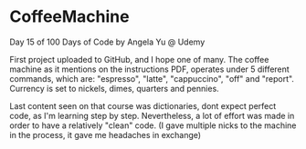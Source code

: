 # CoffeeMachine
Day 15 of 100 Days of Code by Angela Yu @ Udemy

First project uploaded to GitHub, and I hope one of many.
The coffee machine as it mentions on the instructions PDF, operates under 5 different commands, which are: "espresso", "latte", "cappuccino", "off" and "report".
Currency is set to nickels, dimes, quarters and pennies.

Last content seen on that course was dictionaries, dont expect perfect code, as I'm learning step by step. 
Nevertheless, a lot of effort was made in order to have a relatively "clean" code. (I gave multiple nicks to the machine in the process, it gave me headaches in exchange)
